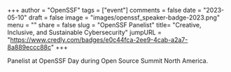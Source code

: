 +++
author = "OpenSSF"
tags = ["event"]
comments = false
date = "2023-05-10"
draft = false
image = "images/openssf_speaker-badge-2023.png"
menu = ""
share = false
slug = "OpenSSF Panelist"
title= "Creative, Inclusive, and Sustainable Cybersecurity"
jumpURL = "https://www.credly.com/badges/e0c44fca-2ee9-4cab-a2a7-8a889eccc88c"
+++

Panelist at OpenSSF Day during Open Source Summit North America.